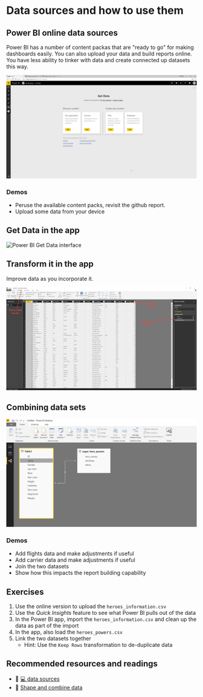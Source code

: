 # Data sources and how to use them

## Power BI online data sources
Power BI has a number of content packas that are "ready to go" for making dashboards easily. You can also upload your data and build reports online. You have less ability to tinker with data and create connected up datasets this way.

![Power BI Online -get data](img/powerbionlinegetdata.jpg)

### Demos
- Peruse the available content packs, revisit the github report.
- Upload some data from your device

## Get Data in the app
![Power BI Get Data interface](https://docs.microsoft.com/en-us/power-bi/media/desktop-data-sources/data-sources_01.png)

## Transform it in the app
Improve data as you incorporate it.

![Transformations of data sources](img/transformations.jpg)

## Combining data sets
![Relationships](img/relationships.jpg)

### Demos
- Add flights data and make adjustments if useful
- Add carrier data and make adjustments if useful
- Join the two datasets
- Show how this impacts the report building capability

## Exercises
1. Use the online version to upload the `heroes_information.csv`
2. Use the *Quick Insights* feature to see what Power BI pulls out of the data
3. In the Power BI app, import the `heroes_information.csv` and clean up the data as part of the import
4. In the app, also load the `heroes_powers.csv`
5. Link the two datasets together
    + Hint: Use the `Keep Rows` transformation to de-duplicate data

## Recommended resources and readings
- :page_facing_up: [:computer: data sources](https://docs.microsoft.com/en-us/power-bi/desktop-data-sources)
- :page_facing_up: [Shape and combine data](https://docs.microsoft.com/en-us/power-bi/desktop-shape-and-combine-data)
